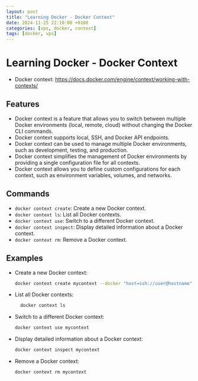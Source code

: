 ```yaml
---
layout: post
title: "Learning Docker - Docker Context"
date: 2024-11-25 22:10:00 +0100
categories: [vps, docker, context]
tags: [docker, vps]
---
```


# Learning Docker - Docker Context

- Docker context: https://docs.docker.com/engine/context/working-with-contexts/

## Features

- Docker context is a feature that allows you to switch between multiple Docker environments (local, remote, cloud) without changing the Docker CLI commands.
- Docker context supports local, SSH, and Docker API endpoints.
- Docker context can be used to manage multiple Docker environments, such as development, testing, and production.
- Docker context simplifies the management of Docker environments by providing a single configuration file for all contexts.
- Docker context allows you to define custom configurations for each context, such as environment variables, volumes, and networks.

## Commands

- `docker context create`: Create a new Docker context.
- `docker context ls`: List all Docker contexts.
- `docker context use`: Switch to a different Docker context.
- `docker context inspect`: Display detailed information about a Docker context.
- `docker context rm`: Remove a Docker context.

## Examples

- Create a new Docker context:

  ```bash
  docker context create mycontext --docker "host=ssh://user@hostname"
  ```

- List all Docker contexts:
  ```bash
    docker context ls
  ```
- Switch to a different Docker context:

  ```bash
  docker context use mycontext
  ```

- Display detailed information about a Docker context:

  ```bash
  docker context inspect mycontext
  ```

- Remove a Docker context:
  ```bash
  docker context rm mycontext
  ```
